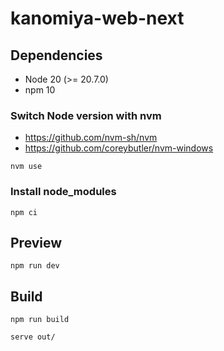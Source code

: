 # kanomiya-web-next

## Dependencies

- Node 20 (>= 20.7.0)
- npm 10

### Switch Node version with nvm

- <https://github.com/nvm-sh/nvm>
- <https://github.com/coreybutler/nvm-windows>

```shell
nvm use
```

### Install node_modules

```shell
npm ci
```

## Preview

```shell
npm run dev
```

## Build

```shell
npm run build

serve out/
```
